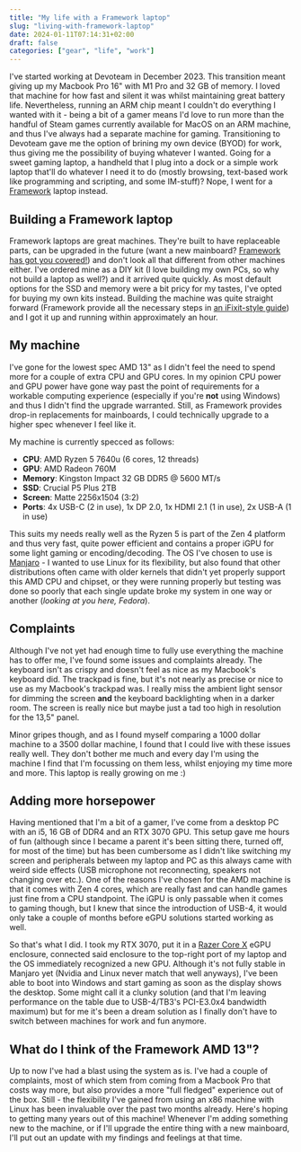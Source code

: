 ```yaml
---
title: "My life with a Framework laptop"
slug: "living-with-framework-laptop"
date: 2024-01-11T07:14:31+02:00
draft: false
categories: ["gear", "life", "work"]
---
```


I've started working at Devoteam in December 2023. This transition meant giving up my Macbook Pro 16" with M1 Pro and 32 GB of memory. I loved that machine for how fast and silent it was whilst maintaining great battery life. Nevertheless, running an ARM chip meant I couldn't do everything I wanted with it - being a bit of a gamer means I'd love to run more than the handful of Steam games currently available for MacOS on an ARM machine, and thus I've always had a separate machine for gaming.
Transitioning to Devoteam gave me the option of brining my own device (BYOD) for work, thus giving me the possibility of buying whatever I wanted. Going for a sweet gaming laptop, a handheld that I plug into a dock or a simple work laptop that'll do whatever I need it to do (mostly browsing, text-based work like programming and scripting, and some IM-stuff)? Nope, I went for a [Framework](https://frame.work) laptop instead.

<!--more--> 

## Building a Framework laptop
Framework laptops are great machines. They're built to have replaceable parts, can be upgraded in the future (want a new mainboard? [Framework has got you covered!](https://frame.work/marketplace/mainboards)) and don't look all that different from other machines either.
I've ordered mine as a DIY kit (I love building my own PCs, so why not build a laptop as well?) and it arrived quite quickly. As most default options for the SSD and memory were a bit pricy for my tastes, I've opted for buying my own kits instead. Building the machine was quite straight forward (Framework provide all the necessary steps in [an iFixit-style guide](https://guides.frame.work/Guide/Framework+Laptop+13+(AMD+Ryzen%E2%84%A2+7040+Series)+DIY+Edition+Quick+Start+Guide/211)) and I got it up and running within approximately an hour.

## My machine
I've gone for the lowest spec AMD 13" as I didn't feel the need to spend more for a couple of extra CPU and GPU cores. In my opinion CPU power and GPU power have gone way past the point of requirements for a workable computing experience (especially if you're **not** using Windows) and thus I didn't find the upgrade warranted. Still, as Framework provides drop-in replacements for mainboards, I could technically upgrade to a higher spec whenever I feel like it.

My machine is currently specced as follows:
 - **CPU**: AMD Ryzen 5 7640u (6 cores, 12 threads)
 - **GPU**: AMD Radeon 760M
 - **Memory**: Kingston Impact 32 GB DDR5 @ 5600 MT/s
 - **SSD**: Crucial P5 Plus 2TB
 - **Screen**: Matte 2256x1504 (3:2)
 - **Ports**: 4x USB-C (2 in use), 1x DP 2.0, 1x HDMI 2.1 (1 in use), 2x USB-A (1 in use)

This suits my needs really well as the Ryzen 5 is part of the Zen 4 platform and thus very fast, quite power efficient and contains a proper iGPU for some light gaming or encoding/decoding. The OS I've chosen to use is [Manjaro](https://manjaro.org/) - I wanted to use Linux for its flexibility, but also found that other distributions often came with older kernels that didn't yet properly support this AMD CPU and chipset, or they were running properly but testing was done so poorly that each single update broke my system in one way or another (*looking at you here, Fedora*).

## Complaints
Although I've not yet had enough time to fully use everything the machine has to offer me, I've found some issues and complaints already. The keyboard isn't as crispy and doesn't feel as nice as my Macbook's keyboard did. The trackpad is fine, but it's not nearly as precise or nice to use as my Macbook's trackpad was. I really miss the ambient light sensor for dimming the screen **and** the keyboard backlighting when in a darker room. The screen is really nice but maybe just a tad too high in resolution for the 13,5" panel.

Minor gripes though, and as I found myself comparing a 1000 dollar machine to a 3500 dollar machine, I found that I could live with these issues really well. They don't bother me much and every day I'm using the machine I find that I'm focussing on them less, whilst enjoying my time more and more. This laptop is really growing on me :)

## Adding more horsepower
Having mentioned that I'm a bit of a gamer, I've come from a desktop PC with an i5, 16 GB of DDR4 and an RTX 3070 GPU. This setup gave me hours of fun (although since I became a parent it's been sitting there, turned off, for most of the time) but has been cumbersome as I didn't like switching my screen and peripherals between my laptop and PC as this always came with weird side effects (USB microphone not reconnecting, speakers not changing over etc.).
One of the reasons I've chosen for the AMD machine is that it comes with Zen 4 cores, which are really fast and can handle games just fine from a CPU standpoint. The iGPU is only passable when it comes to gaming though, but I knew that since the introduction of USB-4, it would only take a couple of months before eGPU solutions started working as well.

So that's what I did. I took my RTX 3070, put it in a [Razer Core X](https://www.razer.com/gaming-egpus/razer-core-x) eGPU enclosure, connected said enclosure to the top-right port of my laptop and the OS immediately recognized a new GPU. Although it's not fully stable in Manjaro yet (Nvidia and Linux never match that well anyways), I've been able to boot into Windows and start gaming as soon as the display shows the desktop. Some might call it a clunky solution (and that I'm leaving performance on the table due to USB-4/TB3's PCI-E3.0x4 bandwidth maximum) but for me it's been a dream solution as I finally don't have to switch between machines for work and fun anymore.

## What do I think of the Framework AMD 13"?
Up to now I've had a blast using the system as is. I've had a couple of complaints, most of which stem from coming from a Macbook Pro that costs way more, but also provides a more "full fledged" experience out of the box. Still - the flexibility I've gained from using an x86 machine with Linux has been invaluable over the past two months already. Here's hoping to getting many years out of this machine! Whenever I'm adding something new to the machine, or if I'll upgrade the entire thing with a new mainboard, I'll put out an update with my findings and feelings at that time.